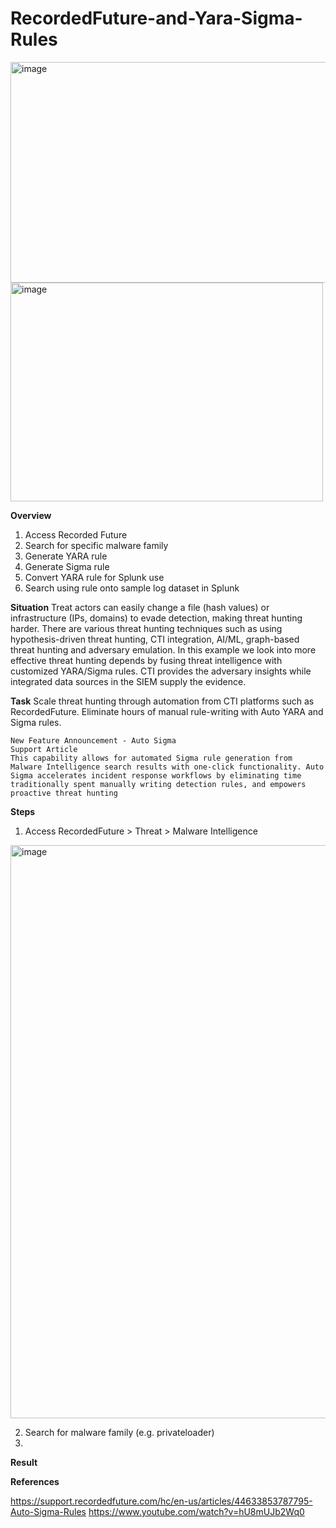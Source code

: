# RecordedFuture-and-Yara-Sigma-Rules

<img width="528" height="353" alt="image" src="https://github.com/user-attachments/assets/6488c52b-8bbb-4e0f-99ef-0069c9085588" />

<img width="500" height="350" alt="image" src="https://github.com/user-attachments/assets/582690a2-cc23-4fa3-aadd-98daacf4c9b2" />


**Overview**
1. Access Recorded Future
2. Search for specific malware family
3. Generate YARA rule
4. Generate Sigma rule
5. Convert YARA rule for Splunk use
6. Search using rule onto sample log dataset in Splunk

**Situation**
Treat actors can easily change a file (hash values) or infrastructure (IPs, domains) to evade detection, making threat hunting harder. There are various threat hunting techniques such as using hypothesis-driven threat hunting, CTI integration, AI/ML, graph-based threat hunting and adversary emulation.
In this example we look into more effective threat hunting depends by fusing threat intelligence with customized YARA/Sigma rules. CTI provides the adversary insights while integrated data sources in the SIEM supply the evidence.

**Task**
Scale threat hunting through automation from CTI platforms such as RecordedFuture. Eliminate hours of manual rule-writing with Auto YARA and Sigma rules.
```
New Feature Announcement - Auto Sigma
Support Article
This capability allows for automated Sigma rule generation from Malware Intelligence search results with one-click functionality. Auto Sigma accelerates incident response workflows by eliminating time traditionally spent manually writing detection rules, and empowers proactive threat hunting
```

**Steps**

1. Access RecordedFuture > Threat > Malware Intelligence 
<img width="1815" height="917" alt="image" src="https://github.com/user-attachments/assets/26360aa9-cc9c-4d45-8a76-5644875e3f1f" />

2. Search for malware family (e.g. privateloader)
3. 

**Result**


**References**

https://support.recordedfuture.com/hc/en-us/articles/44633853787795-Auto-Sigma-Rules
https://www.youtube.com/watch?v=hU8mUJb2Wq0
